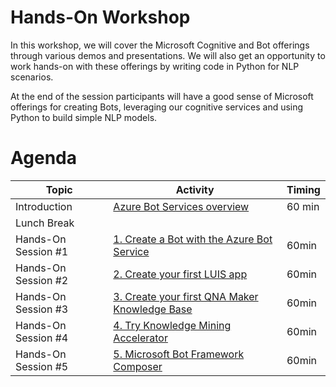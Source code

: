 # Hands-On Workshop

In this workshop, we will cover the Microsoft Cognitive and Bot offerings through various demos and presentations. We will also get an opportunity to work hands-on with these offerings by writing code in Python for NLP scenarios.

At the end of the session participants will have a good sense of Microsoft offerings for creating Bots, leveraging our cognitive services and using Python to build simple NLP models.


# Agenda

|Topic|Activity|Timing|
|-|-|-|
|Introduction|[Azure Bot Services overview](https://github.com/shingosakamoto/botinaday/blob/master/BOT%20Framework%20-%20Shingo.pdf)|60 min|
|Lunch Break|||
|Hands-On Session #1|[1. Create a Bot with the Azure Bot Service](https://github.com/shingosakamoto/botinaday/tree/master/bot)|60min|
|Hands-On Session #2|[2. Create your first LUIS app](https://github.com/shingosakamoto/botinaday/tree/master/luis)|60min|
|Hands-On Session #3|[3. Create your first QNA Maker Knowledge Base](https://github.com/shingosakamoto/botinaday/tree/master/qna)|60min|
|Hands-On Session #4|[4. Try Knowledge Mining Accelerator](https://github.com/Azure/AIPlatform/tree/master/end-to-end-solutions/kma)|60min|
|Hands-On Session #5|[5. Microsoft Bot Framework Composer](https://github.com/shingosakamoto/botinaday/tree/master/composer)|60min|
